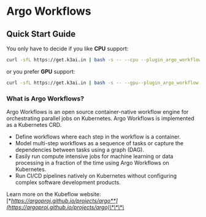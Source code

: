 # Argo Workflows

## Quick Start Guide

You only have to decide if you like **CPU** support:

```bash
curl -sfL https://get.k3ai.in | bash -s -- --cpu --plugin_argo_workflow
```

or you prefer **GPU** support:

```bash
curl -sfL https://get.k3ai.in | bash -s -- --gpu--plugin_argo_workflow
```

### What is Argo Workflows?

Argo Workflows is an open source container-native workflow engine for orchestrating parallel jobs on Kubernetes. Argo Workflows is implemented as a Kubernetes CRD.

* Define workflows where each step in the workflow is a container.
* Model multi-step workflows as a sequence of tasks or capture the dependencies between tasks using a graph \(DAG\).
* Easily run compute intensive jobs for machine learning or data processing in a fraction of the time using Argo Workflows on Kubernetes.
* Run CI/CD pipelines natively on Kubernetes without configuring complex software development products.

Learn more on the Kubeflow website: [**https://argoproj.github.io/projects/argo**](https://argoproj.github.io/projects/argo)\*\*\*\*

